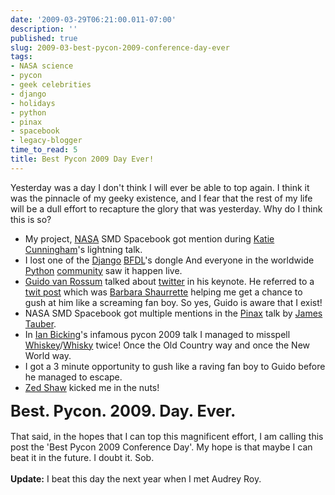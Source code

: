 ```yaml
---
date: '2009-03-29T06:21:00.011-07:00'
description: ''
published: true
slug: 2009-03-best-pycon-2009-conference-day-ever
tags:
- NASA science
- pycon
- geek celebrities
- django
- holidays
- python
- pinax
- spacebook
- legacy-blogger
time_to_read: 5
title: Best Pycon 2009 Day Ever!
---
```


Yesterday was a day I don't think I will ever be able to top again. I think it was the pinnacle of my geeky existence, and I fear that the rest of my life will be a dull effort to recapture the glory that was yesterday. Why do I think this is so?<br /><ul><li>My project, <a href="http://nasascience.nasa.gov/">NASA</a> SMD Spacebook got mention during <a href="http://elephantangelchild.blogspot.com/">Katie Cunningham</a>'s lightning talk. </li><li>I lost one of the <a href="http://djangoproject.com/">Django</a> <a href="http://jacobian.org/">BFDL</a>'s dongle And everyone in the worldwide <a href="http://python.org/">Python</a> <a href="http://us.pycon.org/">community</a> saw it happen live.</li><li><a href="http://www.python.org/~guido/">Guido van Rossum</a> talked about <a href="http://twitter.com/">twitter</a> in his keynote. He referred to a <a href="https://twitter.com/bshaurette/status/1403884536">twit post</a> which was <a href="http://www.djangrrl.com/">Barbara Shaurrette</a> helping me get a chance to gush at him like a screaming fan boy. So yes, Guido is aware that I exist!</li><li>NASA SMD Spacebook got multiple mentions in the <a href="http://pinaxproject.com/">Pinax</a> talk by <a href="http://jtauber.com/">James Tauber</a>.</li><li>In <a href="http://blog.ianbicking.org/">Ian Bicking</a>'s infamous pycon 2009 talk I managed to misspell <a href="http://en.wikipedia.org/wiki/Whiskey">Whiskey</a>/<a href="http://en.wikipedia.org/wiki/Whisky">Whisky</a> twice! Once the Old Country way and once the New World way.</li><li>I got a 3 minute opportunity to gush like a raving fan boy to Guido before he managed to escape.</li><li><a href="http://zedshaw.com/">Zed Shaw</a> kicked me in the nuts!</li></ul><span style="font-size: 180%;"><span style="font-weight: bold;">Best. Pycon. 2009. Day. Ever.</span></span><br /><br />That said, in the hopes that I can top this magnificent effort, I am calling this post the 'Best Pycon 2009 Conference Day'. My hope is that maybe I can beat it in the future. I doubt it. Sob.<br /><br /><b>Update:</b> I beat this day the next year when I met Audrey Roy.